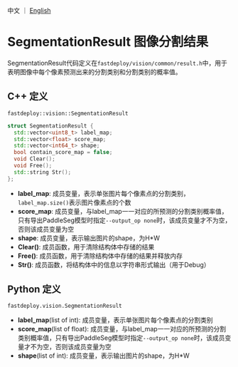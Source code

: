 中文 ｜ [English](segmentation_result.md)
# SegmentationResult 图像分割结果

SegmentationResult代码定义在`fastdeploy/vision/common/result.h`中，用于表明图像中每个像素预测出来的分割类别和分割类别的概率值。

## C++ 定义

`fastdeploy::vision::SegmentationResult`

```c++
struct SegmentationResult {
  std::vector<uint8_t> label_map;
  std::vector<float> score_map;
  std::vector<int64_t> shape;
  bool contain_score_map = false;
  void Clear();
  void Free();
  std::string Str();
};
```

- **label_map**: 成员变量，表示单张图片每个像素点的分割类别，`label_map.size()`表示图片像素点的个数
- **score_map**: 成员变量，与label_map一一对应的所预测的分割类别概率值，只有导出PaddleSeg模型时指定`--output_op none`时，该成员变量才不为空，否则该成员变量为空
- **shape**: 成员变量，表示输出图片的shape，为H\*W
- **Clear()**: 成员函数，用于清除结构体中存储的结果
- **Free()**: 成员函数，用于清除结构体中存储的结果并释放内存
- **Str()**: 成员函数，将结构体中的信息以字符串形式输出（用于Debug）

## Python 定义

`fastdeploy.vision.SegmentationResult`

- **label_map**(list of int): 成员变量，表示单张图片每个像素点的分割类别
- **score_map**(list of float): 成员变量，与label_map一一对应的所预测的分割类别概率值，只有导出PaddleSeg模型时指定`--output_op none`时，该成员变量才不为空，否则该成员变量为空
- **shape**(list of int): 成员变量，表示输出图片的shape，为H\*W
